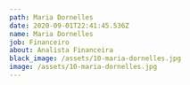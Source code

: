 ```yaml
---
path: Maria Dornelles
date: 2020-09-01T22:41:45.536Z
name: Maria Dornelles
job: Financeiro
about: Analista Financeira
black_image: /assets/10-maria-dornelles.jpg
image: /assets/10-maria-dornelles.jpg
---
```

